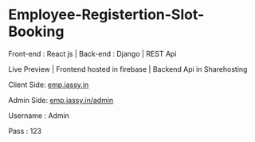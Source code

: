 # Employee-Registertion-Slot-Booking
Front-end : React js | Back-end : Django | REST Api



Live Preview |  Frontend hosted in firebase | Backend Api in Sharehosting 


Client Side: [emp.jassy.in](https://emp.jassy.in/)


Admin Side:  [emp.jassy.in/admin](https://emp.jassy.in/admin)


 Username : Admin
 
 Pass : 123

